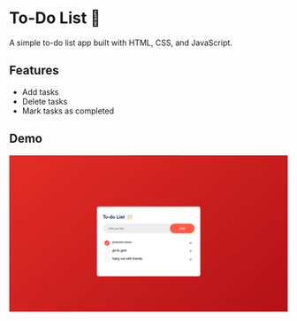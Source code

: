 # To-Do List 📝
A simple to-do list app built with HTML, CSS, and JavaScript.

## Features
- Add tasks
- Delete tasks
- Mark tasks as completed

## Demo
![screenshot](images/Showcase.png)


